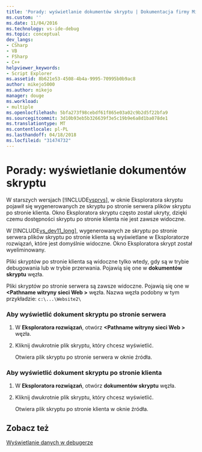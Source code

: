 ```yaml
---
title: 'Porady: wyświetlanie dokumentów skryptu | Dokumentacja firmy Microsoft'
ms.custom: ''
ms.date: 11/04/2016
ms.technology: vs-ide-debug
ms.topic: conceptual
dev_langs:
- CSharp
- VB
- FSharp
- C++
helpviewer_keywords:
- Script Explorer
ms.assetid: 8b621e53-4508-4b4a-9995-70995b0b9ac8
author: mikejo5000
ms.author: mikejo
manager: douge
ms.workload:
- multiple
ms.openlocfilehash: 5bfa273f98cebdf61f865e03a02c9b2d5f22bfa9
ms.sourcegitcommit: 3d10b93eb5b326639f3e5c19b9e6a8d1ba078de1
ms.translationtype: MT
ms.contentlocale: pl-PL
ms.lasthandoff: 04/18/2018
ms.locfileid: "31474732"
---
```

# <a name="how-to-view-script-documents"></a>Porady: wyświetlanie dokumentów skryptu
W starszych wersjach [!INCLUDE[vsprvs](../code-quality/includes/vsprvs_md.md)], w oknie Eksploratora skryptu pojawił się wygenerowanych ze skryptu po stronie serwera plików skryptu po stronie klienta. Okno Eksploratora skryptu często został ukryty, dzięki czemu dostępności skryptu po stronie klienta nie jest zawsze widoczne.  
  
 W [!INCLUDE[vs_dev11_long](../data-tools/includes/vs_dev11_long_md.md)], wygenerowanych ze skryptu po stronie serwera plików skryptu po stronie klienta są wyświetlane w Eksploratorze rozwiązań, które jest domyślnie widoczne. Okno Eksploratora skrypt został wyeliminowany.  
  
 Pliki skryptów po stronie klienta są widoczne tylko wtedy, gdy są w trybie debugowania lub w trybie przerwania. Pojawią się one w **dokumentów skryptu** węzła.  
  
 Pliki skryptów po stronie serwera są zawsze widoczne. Pojawią się one w  **\<Pathname witryny sieci Web >** węzła. Nazwa węzła podobny w tym przykładzie: `c:\...\Website2\`  
  
### <a name="to-view-a-server-side-script-document"></a>Aby wyświetlić dokument skryptu po stronie serwera  
  
1.  W **Eksploratora rozwiązań**, otwórz  **\<Pathname witryny sieci Web >** węzła.  
  
2.  Kliknij dwukrotnie plik skryptu, który chcesz wyświetlić.  
  
     Otwiera plik skryptu po stronie serwera w oknie źródła.  
  
### <a name="to-view-a-client-side-script-document"></a>Aby wyświetlić dokument skryptu po stronie klienta  
  
1.  W **Eksploratora rozwiązań**, otwórz **dokumentów skryptu** węzła.  
  
2.  Kliknij dwukrotnie plik skryptu, który chcesz wyświetlić.  
  
     Otwiera plik skryptu po stronie klienta w oknie źródła.  
  
## <a name="see-also"></a>Zobacz też  
 [Wyświetlanie danych w debugerze](../debugger/viewing-data-in-the-debugger.md)